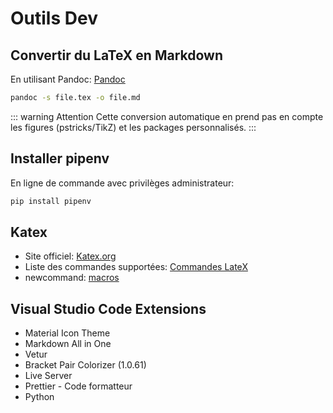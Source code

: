 # Outils Dev

<ClientOnly>
  <ButtonBackToTop/>
</ClientOnly>

## Convertir du LaTeX en Markdown

En utilisant Pandoc: [Pandoc](http://pandoc.org/)

``` bash
pandoc -s file.tex -o file.md
```
::: warning Attention
Cette conversion automatique en prend pas en compte les figures (pstricks/TikZ) et les packages personnalisés.
:::

## Installer pipenv

En ligne de commande avec privilèges administrateur:
``` bash
pip install pipenv
```

## Katex

+ Site officiel: [Katex.org](https://katex.org/)
+ Liste des commandes supportées: [Commandes LateX](https://katex.org/docs/support_table.html)
+ newcommand: [macros](https://katex.org/docs/supported.html#macros)

## Visual Studio Code Extensions

+ Material Icon Theme
+ Markdown All in One
+ Vetur
+ Bracket Pair Colorizer (1.0.61)
+ Live Server
+ Prettier - Code formatteur
+ Python